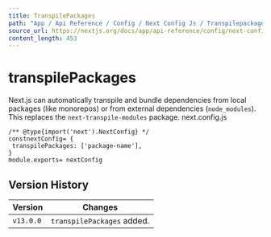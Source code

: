 ```yaml
---
title: TranspilePackages
path: "App / Api Reference / Config / Next Config Js / Transpilepackages"
source_url: https://nextjs.org/docs/app/api-reference/config/next-config-js/transpilePackages
content_length: 453
---
```


# transpilePackages
Next.js can automatically transpile and bundle dependencies from local packages (like monorepos) or from external dependencies (`node_modules`). This replaces the `next-transpile-modules` package.
next.config.js
```
/** @type{import('next').NextConfig} */
constnextConfig= {
 transpilePackages: ['package-name'],
}
module.exports= nextConfig
```

## Version History
Version| Changes  
---|---  
`v13.0.0`| `transpilePackages` added.
